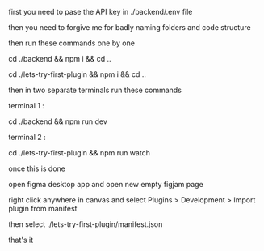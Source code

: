 first you need to pase the API key in ./backend/.env file

then you need to forgive me for badly naming folders and code structure

then run these commands one by one

cd ./backend && npm i && cd ..

cd ./lets-try-first-plugin && npm i && cd ..

then in two separate terminals run these commands

terminal 1 :

cd ./backend && npm run dev

terminal 2 :

cd ./lets-try-first-plugin && npm run watch

once this is done

open figma desktop app and open new empty figjam page

right click anywhere in canvas and select
Plugins > Development > Import plugin from manifest

then select ./lets-try-first-plugin/manifest.json

that's it
